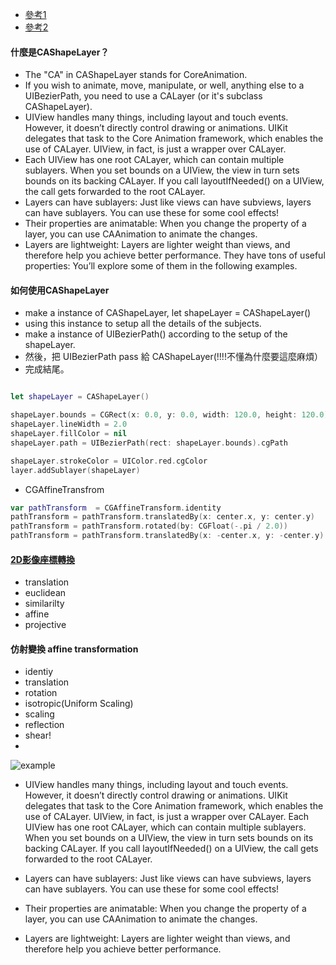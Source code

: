 - [參考1](https://www.raywenderlich.com/10317653-calayer-tutorial-for-ios-getting-started)
- [參考2](https://www.calayer.com/core-animation/2016/05/22/cashapelayer-in-depth.html)



#### 什麼是CAShapeLayer？
- The "CA" in CAShapeLayer stands for CoreAnimation.
- If you wish to animate, move, manipulate, or well, anything else to a UIBezierPath, you need to use a CALayer (or it's subclass CAShapeLayer).
- UIView handles many things, including layout and touch events. However, it doesn’t directly control drawing or animations. UIKit delegates that task to the Core Animation framework, which enables the use of CALayer. UIView, in fact, is just a wrapper over CALayer.
- Each UIView has one root CALayer, which can contain multiple sublayers. When you set bounds on a UIView, the view in turn sets bounds on its backing CALayer. If you call layoutIfNeeded() on a UIView, the call gets forwarded to the root CALayer.
- Layers can have sublayers: Just like views can have subviews, layers can have sublayers. You can use these for some cool effects!
- Their properties are animatable: When you change the property of a layer, you can use CAAnimation to animate the changes.
- Layers are lightweight: Layers are lighter weight than views, and therefore help you achieve better performance.
They have tons of useful properties: You’ll explore some of them in the following examples.

#### 如何使用CAShapeLayer
- make a instance of CAShapeLayer, let shapeLayer = CAShapeLayer()
- using this instance to setup all the details of the subjects.
- make a instance of UIBezierPath() according to the setup of the shapeLayer.
- 然後，把 UIBezierPath pass 給 CAShapeLayer(!!!!不懂為什麼要這麼麻煩）
- 完成結尾。

```Swift

let shapeLayer = CAShapeLayer()

shapeLayer.bounds = CGRect(x: 0.0, y: 0.0, width: 120.0, height: 120.0)
shapeLayer.lineWidth = 2.0
shapeLayer.fillColor = nil
shapeLayer.path = UIBezierPath(rect: shapeLayer.bounds).cgPath

shapeLayer.strokeColor = UIColor.red.cgColor
layer.addSublayer(shapeLayer)

```

- CGAffineTransfrom
```swift
var pathTransform  = CGAffineTransform.identity
pathTransform = pathTransform.translatedBy(x: center.x, y: center.y)
pathTransform = pathTransform.rotated(by: CGFloat(-.pi / 2.0))
pathTransform = pathTransform.translatedBy(x: -center.x, y: -center.y)
```


#### [2D影像座標轉換](https://iter01.com/420914.html)
- translation
- euclidean
- similarilty
- affine
- projective


#### 仿射變換 affine transformation
- identiy
- translation
- rotation
- isotropic(Uniform Scaling)
- scaling
- reflection
- shear!
- 
![example](https://user-images.githubusercontent.com/18608853/122165839-5d997680-ceab-11eb-96bf-ba3ab272d7e3.png)


- UIView handles many things, including layout and touch events. However, it doesn’t directly control drawing or animations. UIKit delegates that task to the Core Animation framework, which enables the use of CALayer. UIView, in fact, is just a wrapper over CALayer.
Each UIView has one root CALayer, which can contain multiple sublayers. When you set bounds on a UIView, the view in turn sets bounds on its backing CALayer. If you call layoutIfNeeded() on a UIView, the call gets forwarded to the root CALayer.

- Layers can have sublayers: Just like views can have subviews, layers can have sublayers. You can use these for some cool effects!
- Their properties are animatable: When you change the property of a layer, you can use CAAnimation to animate the changes.
- Layers are lightweight: Layers are lighter weight than views, and therefore help you achieve better performance.


